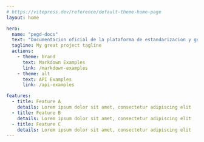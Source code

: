 ```yaml
---
# https://vitepress.dev/reference/default-theme-home-page
layout: home

hero:
  name: "pegd-docs"
  text: "Documentacion oficial de la plataforma de estandarizacion y gestion documental CFE (PEGD-CFE)"
  tagline: My great project tagline
  actions:
    - theme: brand
      text: Markdown Examples
      link: /markdown-examples
    - theme: alt
      text: API Examples
      link: /api-examples

features:
  - title: Feature A
    details: Lorem ipsum dolor sit amet, consectetur adipiscing elit
  - title: Feature B
    details: Lorem ipsum dolor sit amet, consectetur adipiscing elit
  - title: Feature C
    details: Lorem ipsum dolor sit amet, consectetur adipiscing elit
---
```



